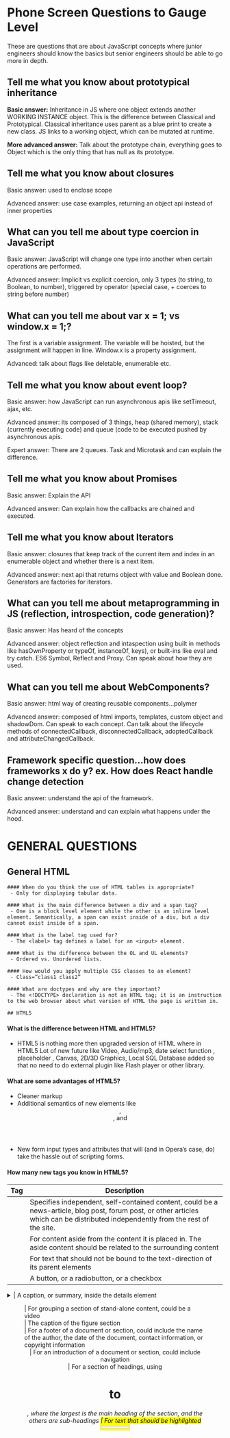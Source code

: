 # Phone Screen Questions to Gauge Level

These are questions that are about JavaScript concepts where junior engineers should know the basics but senior engineers should be able to go more in depth.

## Tell me what you know about prototypical inheritance

**Basic answer:** Inheritance in JS where one object extends another WORKING INSTANCE object. This is the difference between Classical and Prototypical. Classical inheritance uses parent as a blue print to create a new class. JS links to a working object, which can be mutated at runtime. 

**More advanced answer:** Talk about the prototype chain, everything goes to Object which is the only thing that has null as its prototype.

## Tell me what you know about closures

Basic answer: used to enclose scope

Advanced answer: use case examples, returning an object api instead of inner properties

## What can you tell me about type coercion in JavaScript
Basic answer: JavaScript will change one type into another when certain operations are performed.

Advanced answer: Implicit vs explicit coercion, only 3 types (to string, to Boolean, to number), triggered by operator (special case, + coerces to string before number)

## What can you tell me about var x = 1; vs window.x = 1;?
The first is a variable assignment. The variable will be hoisted, but the assignment will happen in line. Window.x is a property assignment.

Advanced: talk about flags like deletable, enumerable etc.

## Tell me what you know about event loop?

Basic answer: how JavaScript can run asynchronous apis like setTimeout, ajax, etc.

Advanced answer: its composed of 3 things, heap (shared memory), stack (currently executing code) and queue (code to be executed pushed by asynchronous apis.

Expert answer: There are 2 queues. Task and Microtask and can explain the difference.

## Tell me what you know about Promises

Basic answer: Explain the API

Advanced answer: Can explain how the callbacks are chained and executed.

## Tell me what you know about Iterators

Basic answer: closures that keep track of the current item and index in an enumerable object and whether there is a next item. 

Advanced answer: next api that returns object with value and Boolean done. Generators are factories for iterators.

## What can you tell me about metaprogramming in JS (reflection, introspection, code generation)?

Basic answer: Has heard of the concepts

Advanced answer: object reflection and intaspection using built in methods like hasOwnProperty or typeOf, instanceOf, keys), or built-ins like eval and try catch. ES6 Symbol, Reflect and Proxy. Can speak about how they are used.

## What can you tell me about WebComponents?

Basic answer: html way of creating reusable components…polymer

Advanced answer: composed of html imports, templates, custom object and shadowDom. Can speak to each concept. Can talk about the lifecycle methods of connectedCallback, disconnectedCallback, adoptedCallback and attributeChangedCallback.

## Framework specific question…how does frameworks x do y? ex. How does React handle change detection

Basic answer: understand the api of the framework.

Advanced answer: understand and can explain what happens under the hood.

# GENERAL QUESTIONS

## General HTML
~~~~~~~~~~~~~~~~~~~~~~~~~~~~~~~~~~~~~~~
#### When do you think the use of HTML tables is appropriate?
 - Only for displaying tabular data.

#### What is the main difference between a div and a span tag?
 - One is a block level element while the other is an inline level element. Semantically, a span can exist inside of a div, but a div cannot exist inside of a span.

#### What is the label tag used for?
 - The <label> tag defines a label for an <input> element.

#### What is the difference between the OL and UL elements?
 - Ordered vs. Unordered lists.

#### How would you apply multiple CSS classes to an element?
 - Class=”class1 class2”

#### What are doctypes and why are they important?
 - The <!DOCTYPE> declaration is not an HTML tag; it is an instruction to the web browser about what version of HTML the page is written in.

## HTML5 
~~~~~~~~~~~~~~~~~~~~~~~~~~~~~~~~~~~~~~~
#### What is the difference between HTML and HTML5?
 - HTML5 is nothing more then upgraded version of HTML where in HTML5 Lot of new future like Video, Audio/mp3, date select function , placeholder , Canvas, 2D/3D Graphics, Local SQL Database added so that no need to do external plugin like Flash player or other library.

#### What are some advantages of HTML5?
 - Cleaner markup
 - Additional semantics of new elements like <header>, <nav>, and <time>
 - New form input types and attributes that will (and in Opera’s case, do) take the hassle out of scripting forms.

#### How many new tags you know in HTML5?
| Tag	| Description |
| --- | --- |
<article>	| Specifies independent, self-contained content, could be a news-article, blog post, forum post, or other articles which can be distributed independently from the rest of the site.
<aside>	| For content aside from the content it is placed in. The aside content should be related to the surrounding content
<bdi>	| For text that should not be bound to the text-direction of its parent elements
<command>	| A button, or a radiobutton, or a checkbox
<details>	For describing details about a document, or parts of a document
<summary>	| A caption, or summary, inside the details element
<figure>	| For grouping a section of
stand-alone content, could be a video
<figcaption>	| The caption of the figure section
<footer>	| For a footer of a document or section, could include the name of the author, the date of the document, contact information, or copyright information
<header>	| For an introduction of a document or section, could include navigation
<hgroup>	| For a section of headings, using <h1> to <h6>, where the largest is the main
heading of the section, and the others are sub-headings
<mark>	| For text that should be highlighted
<meter>	| For a measurement, used only if the maximum and minimum values are known
<nav>	| For a section of navigation
<progress>	| The state of a work in progress
<ruby>	| For ruby annotation (Chinese notes or characters)
<rt>	| For explanation of the ruby annotation
<rp>	| What to show browsers that do not support the ruby element
<section>	| For a section in a document. Such as chapters, headers, footers, or any other sections of the document
<time>	| For defining a time or a date, or both
<wbr>	| Word break. For defining a line-break opportunity.
<audio>	| For multimedia content, sounds, music or other audio streams
<video>	| For video content, such as a movie clip or other video streams
<source>	| For media resources for media elements, defined inside video or audio elements
<embed>	| For embedded content, such as a plug-in
<track>	| For text tracks used in mediaplayers
<tel>	| The input is of type telephone number
<search>	| The input field is a search field
<url>	| a URL
<email>	| One or more email addresses
<datetime>	| A date and/or time
<date>	| A date
<month>	| A month
<week>	| A week
<time>	| The input value is of type time
<datetime-local>	| A local date/time
<number>	| A number
<range>	| A number in a given range
<color>	| A hexadecimal color, like #82345c
<placeholder>	| Specifies a short hint that describes the expected value of an input field

#### What are the different types of storage in HTML5?
 - LocalStorage – Before HTML5 LocalStores was done with cookies. Cookies are not very good for large amounts of data, because they are passed on by every request to the server, so it was very slow and in-effective.
 - In HTML5, the data is NOT passed on by every server request, but used ONLY when asked for. It is possible to store large amounts of data without affecting the website’s performance.and The data is stored in different areas for different websites, and a website can only access data stored by itself.
 - And for creating localstores just need to call localStorage object like below we are storing name and address
SessionStorage – The sessionStorage object stores the data for one session. The data is deleted when the user closes the browser window. 

#### What is the difference between HTMl5 Application cache and regular HTML browser cache?
 - The new HTML5 specification allows browsers to prefetch some or all of a website assets such as HTML files, images, CSS, JavaScript, and so on, while the client is connected. It is not necessary for the user to have accessed this content previously, for fetching this content. In other words, application cache can prefetch pages that have not been visited at all and are thereby unavailable in the regular browser cache. Prefetching files can speed up the site’s performance, though you are of course using bandwidth to download those files initially.

#### What does the sandbox attribute do on an iframe element?
Sandbox attribute enables extra restrictions on the content that can appear in the inline frame. The value of the attribute can either be an empty string (all the restrictions are applied), or a space-separated list of tokens that lift particular restrictions.

### Web Components
~~~~~~~~~~~~~~~~~~~~~~~~~~~~~~~~~~~~~~~
What are Web Components and why would we use them?
Web Components is a suite of different technologies allowing you to create reusable custom elements — with their functionality encapsulated away from the rest of your code — and utilize them in your web apps. 

#### What are the different technologies that make up Web Components?
Custom Elements, HTML Templates, Shadow DOM, HTML Imports

#### What are the lifecycle methods of a Custom Element?
**connectedCallback**: Invoked each time the custom element is appended into a document-connected element. This will happen each time the node is moved, and may happen before the element's contents have been fully parsed.
**disconnectedCallback**: Invoked each time the custom element is disconnected from the document's DOM.
**adoptedCallback**: Invoked each time the custom element is moved to a new document.
attributeChangedCallback: Invoked each time one of the custom element's attributes is added, removed, or changed.

#### What is the Shadow DOM?
Shadow DOM is the ability for a browser to maintain a subtree of dom nodes in a separate from the main dom tree allowing encapsulation and sandboxing of the code.


CSS
~~~~~~~~~~~~~~~~~~~~~~~~~~~~~~~~~~~~~~~
#### Can you tell me three ways you could include CSS in your document? 
link tag, style tag, style attribute, @import

#### Given a block level element with a fixed (and known) width, how would you center it horizontally on the page?
Set width, margin auto.

#### What are the main differences between absolute and relative positioning?
With absolute position, the element is positioned relative to its first positioned (not static) ancestor element where the relatively positioned element is positioned relative to its normal position in the dom stack.

#### Can you explain margin collapsing?
When the vertical margins of two elements are touching, only the margin of the element with the largest margin value will be honored, while the margin of the element with the smaller margin value will be collapsed to zero.

#### What is CSS specificity and why is it important? How is specificity calculated?
Specificity is a type of weighting that has a bearing on how your cascading style sheet (CSS) rules are displayed.
1000 for style attribute, add 100 for each ID, add 10 for each attribute, class or pseudo-class, add 1 for each element name or pseudo-element.

#### Why should the !important CSS declaration be avoided? How can it generally be avoided?
!important overrides css specificity and can only be overridden by another !important tag further in the code.  It can be avoided by writing clean and concise css code.

#### What is the difference between display:none and visibility:hidden?
Visibility just makes the content invisible while retaining all space, while display none will collapse the space where the element should be rendered.

#### Which one of the above can only be accessible via JS? (Trick question)
Both are still accessible.

#### What does position:fixed do?
The element is positioned relative to the browser window.

#### Have you used CSS sprites? Can you explain the concept?
Combining images into a single image and using dom elements and background position to display them.

#### What is the difference between CSS and CSS3 ?
CSS3 is upgreaded version of CSS with new future like Selectors,Box Model, Backgrounds and Borders, Text Effects,2D/3D Transformations, Animations, Multiple Column Layout,User Interface etc

#### What new futures added in CSS3 for Borders and how Browser Support it?
border-radius, box-shadow, border-image
All modern browsers support it, with the exception of IE which only supports 9 and higher. Some browsers may require a prefix. (-moz, -o, etc)

#### What is Responsive Web Design?
Responsive web design is an approach to web design in which a site is crafted to provide an optimal viewing experience—easy reading and navigation with a minimum of resizing, panning, and scrolling—across a wide range of devices (from desktop computer monitors to mobile phones).

#### What are CSS Transitions and what are the properties you can specify when invoking a transition?
CSS3 transitions are effects that let an element gradually change from one style to another. transition-property, transition-duration, transition-timing-function and transition-delay.

#### What are CSS Media Queries?
In CSS, web developers can define a media typesuch as screen or print, and specify the look of the content by specifying conditions such as width, height, or orientation. A media query combines a media type and a condition to specify how web content will appear on a particular receiving device.

#### Name as many Media Query features as you can.
Width, height, device-width, device-height, orientation, aspect-ratio, device-aspect-ratio, color, color-index, monochrome, resolution, scan, grid.

#### What does display: flex do?
Defines a block level flexbox container that enables flex context for all its direct children.

#### What does justify-content do and what are some possible values?
This defines the alignment and spacing along the main axis (column or row, set by flex-direction). Possible values are flex-start, flex-end, center, space-between, space-around and space-evenly. 

#### What is the difference between space-between, space-around and space-evenly values of justify-content?
space-between aligns items at left and right edges, then evenly divides the space between the remaining items.
space-around spaces each item to have the same spacing around each side of each element.
space-evenly divides all empty space evenly along an axis.

#### What are Feature Queries?
CSS feature that defines the @supports rule, which allow us to wrap CSS in a conditional block that will only be applied if the current user agent supports a particular CSS property-value pair.

#### What is the difference between grid (display:grid) and flexbox (display:flex) layouts?
Grid is meant for page layouts, flex is for general dynamic content placement. Grid is 2 dimensional vs flex is one dimensional (height or width). Grid is layout first, setting containers and making content adapt, flex is content first where the layout adapts.

###JavaScript
~~~~~~~~~~~~~~~~~~~~~~~~~~~~~~~~~~~~~~~

#### What are the benefits of using js frameworks?
Syntax sugar, cross browser support, rapid development….

#### How can you include Javascript in a page?
<script>, <script src=””>,inline 

#### What is JSON?
JavaScript Object Notation is a lightweight data-interchange format.

#### What involvement have you had with Ajax? Can you explain the underlying mechanism?
------
#### How would you create your own JavaScript class?
Use a function, new keyword, prototype - This is probably one of the most common ways. You define a normal JavaScript function and then create an object by using the new keyword.
```javascript
  function Apple (type) {
    this.type = type;
    this.color = "red";
    this.getInfo = function() {
        return this.color + ' ' + this.type + ' apple';
    };

}
Apple.prototype.toString = function() {
    return 'color: ' + this.color + ' | type: ' + this.type;
};

var apple = new Apple('macintosh');
apple.color = "reddish";
alert(apple.getInfo());
alert(apple.toString());
```

Object literals - Literals are shorter way to define objects and arrays in JavaScript. In this case you don't need to (and cannot) create an instance of the class, it already exists. So you simply start using this instance.
```javascript
  var apple = {
    type: "macintosh",
    color: "red",
    getInfo: function () {
        return this.color + ' ' + this.type + ' apple';
    },
    toString: function () {
        return 'color: ' + this.color + ' | type: ' + this.type;
    }
}
apple.color = "reddish";
alert(apple.getInfo());
```

Singleton - You can use a function to define a singleton object.
```javascript
  var apple = new function() {
    this.type = "macintosh";
    this.color = "red";
    this.getInfo = function () {
        return this.color + ' ' + this.type + ' apple';
    };
}
apple.color = "reddish";
alert(apple.getInfo());
```

ES6 Class
```javascript
  class apple {
  constructor(type, color) {
    this.type = type;
    this.color = color;
  }

  getInfo = () => this.color + ' ' + this.type + ' apple';
const macintoshApple = new Apple(‘macintosh’, ‘red’);
```
  
#### How would you extend a javascript class?
The prototype property or extends property in es6.

#### What is the difference between class and prototypical inheritance?
Class Inheritance, class is like a blueprint — a description of the object to be created. Classes inherit from classes and create subclass relationships: hierarchical class taxonomies. Prototypal Inheritance a prototype is a working object instance. Objects inherit directly from other objects.

#### How would change the scope of a function (i.e. how would you change what the keyword ‘this’ is referring to within it)?
Bind, call, apply, that.

#### What is an anonymous function?
Anonymous functions are functions that are dynamically declared at runtime. They’re called anonymous functions because they aren’t given a name in the same way as normal functions.

#### How can you make a link open in a new window using javascript?
Window.open

#### What is the difference between setTimeout and setInterval?
One delays the execution of a function, while the other executes a function continuously in an interval.

#### How can a timeout or interval be cancelled?
clearInterval()

#### What is a closure, and why would you use one?
A closure, in JavaScript, can simply be described as a retained scope;  The benefit of a closure is in the fact that it retains the scope (the “scope chain”) of the outer (or “parent”) execution context. Can be used to solve looping with functions, 

#### How do you stop an event from bubbling further up the DOM?
event.stopPropagation()

#### How do you prevent a browser from following a link when clicked on?
event.preventDefault ()

#### How do you add new elements to the DOM?
createElement, appendChild

#### What do Array.push and Array.pop do?
The push() method adds new items to the end of an array, and returns the new length.
The pop() method removes the last element of an array, and returns that element.

#### What is 'eval' used for? Why should it be avoided?
1) It requires a compile and is therefore slow
2) What if a malicious script found its way into the eval argument?
3) It looks ugly
4) It inherits the execution context and this binding of the scope in which its invoked

#### What is the event loop and how does it work?
Javascript is single threaded and the event loop is not part of the language spec itself, instead it is part of browser/nodejs architecture built around javascript that allow asynchronous events to execute in context of a single threaded language. This concurrency architecture is based on 4 things, a stack, queue, heap and the event loop. Currently running code is held on the call stack. As functions call other functions the call stack grows, and as they return, the call stack pops. Any events, or asynchronous calls (like setTimeout) are not added to the stack, instead being added to a message queue, waiting to be processed. Objects that are created during execution of a call stack are stored in the heap. The even loop runs constantly checking whether or not the stack is empty. When it is, it pulls the next item from the queue and executes it on the stack. The event loop concept is what allows javascript to be used in a asynchronous environment.

#### What does setTimeout(someFunction, 0) do and when would you use it?
It executes the someFunction in the “next” tick of the event loop. Its useful if you want to execute a particular function after the current call stack has completely returned, and the browser has executed other tasks, like re-rendering. For example, if you want to execute a I/O heavy function, but not block other updates to the browser, or when you make a css change and need to read the new calculated position in the browser. The change can be inlined, but the read should be setTimeout 0ed to allow the browser to apply the change in the dom.

#### What is a template literal?
Template literals are the string with embedded code and variables inside. Template literal allows concatenation and interpolation in much more comprehensive and clear in comparison with prior versions of ECMAScript.

#### What is Spread Operator and where can they be used?
ES6 operator that spreads arrays and iterative key value pairs of objects. Spread operator can be used to spread the contents of an array or object into individual assignments, for example when inserting into an array ([1,2, ...someArray, 5]), object (state = {...state, foo: ‘bar’}), destructuring assignment for rest ([a, ...b] = someArray), or spreading as function attributes (hello(...world))

#### What is destructuring assignment?
Destructuring assignment is a new feature that allows us to map properties from a source object or array into a new object or set of variables declaratively instead of imparatively. Example: [a, b] = [1, 2]

#### What mechanism do you use to communicate across an iframe?
The **window.postMessage()** method safely enables cross-origin communication between Window objects; e.g., between a page and a pop-up that it spawned, or between a page and an iframe embedded within it.

## Interview Challenges

### Elevator problem
Think about how an elevator works in real life. There is a panel outside with 2 buttons (generally), and there are a bunch of numbered buttons on the inside of an elevator. Take some time and think about how an elevator works. When does it move, when does it stop. Then implement a class that mimics this behavior. To get you started, I will give you a few method signatures:

```javascript
const el = new Elevator(...); // define what attributes would you take in the constructor
el.call(1, 'up'); // call takes 2 params, a floor where it was called from and the desired direction the user wants to travel;
el.goTo(5); // goTo takes in a single desired floor number.
```

For the start, don't worry about how the elevator moves, or doors open in the physical world. Just assume that enough time is passing between state changes (floor changes) that new call and goTo events can occur. Implement any additional methods you need.

#### Answer
___________
We are looking for a few things here: 
1. Can the candidate break down the real life object and represent it in code
2. Can the candidate correctly store and read state asynchronously (no while loops)
3. Can the candidate correctly identify and code the algorithm for the elevator
The constructor should set the physical limitations of the elevator ( number of floors ). The class should also keep track of the floors it needs to go to, the current floor it's on and the current direction of travel. The direction attribute of call() is a big hint that there are multiple directions that the elevator needs to keep track of. There is the direction from current position to next floor in the queue, the direction towards the call and the desired direction. The algorithm for the elevator is such that it once it is going a certain direction it should not change direction until it has passed all the desired floors in that said direction. New floors can be added to the stack, but only if they are ahead of the current position and are desired to move in the same direction. This means that the elevator needs to keep track of 3 stacks. Current Direction, Opposite Direction, Current DIrection of Floors Passed. 

Example implementation:
```javascript
class Elevator {
 constructor(numOfFloors) {
   this.numOfFloors = numOfFloors;
   this.currentFloor = 1;
   this.currentDirection = 'up';
   this.currentDir = [];
   this.nextDir = [];
   this.finalDir = [];
   this.move();
 }

 move = () => {
   if (this.currentDir.length === 0) {
     this.currentDir = this.nextDir;
     this.nextDir = this.finalDir;
     this.finalDir = [];
     this.currentDir = this.currentDir === 'up' ? 'down' : 'up';
     this.move(); // call itself again
   } else {
     if (this.currentDir === 'up' && this.currentFloor < this.numOfFloors)
       this.currentFloor++;
     else if (this.currentDir === 'down' && this.currentFloor > this.numOfFloors)
       this.currentFloor--;
     if (this.currentDir.includes(this.currentFloor)) {
       this.currentDir.shift();
       setTimeout(this.move, 20000); // account for stopping on the floor and elevator move time
     } else {
       setTimeout(this.move, 10000); // account for elevator move time
     }
   }
 }

 call = (floor, dir) => {
   if (floor < 1 || floor > this.numOfFloors) throw new Error("invalid floor");
   if (dir === this.currentDirection) {
     let floorDiff = this.getFloorDiff(floor);
     if (floorDiff > 0) {
       // You're going in the same direction and the elevator has not missed you
       this.currentDir = this.addTo(this.currentDir, floor, dir);
     } else {
       // You're going in the same direction but the elevator has missed you and now you have to wait until the oposite queue is empty too.
       this.finalDir = this.addTo(this.currentDir, floor, dir);
     }
   } else {
     // You're going in the opposite direction, so you're in the next queue.
     this.nextDir = this.addTo(this.nextDir, floor, dir);
   }
 }

 static goTo = (floor, dir) => {
   if (floor < 1 || floor > this.numOfFloors) throw new Error("invalid floor");
   let floorDiff = this.getFloorDiff(floor);
   if (floorDiff > 0) {
     // You're going in the same direction
     this.currentDir = this.addTo(this.currentDir, floor, dir);
   } else {
     // You're going in the opposite direction, so you're in the next queue.
     this.nextDir = this.addTo(this.nextDir, floor, dir);
   }
 }

 getFloorDiff = (floor) => {
   if (this.currentDir === 'up') {
     return floor - this.currentFloor;
   }
   return this.currentFloor - floor;
 }

 addTo = (floors, floor, dir) => {
   floors.push(floor);
   let unique_floors = floors.filter(function (elem, index, self) {
     return index == self.indexOf(elem);
   });
   unique_floors.sort();
   if (dir === 'down')
     unique_floors.reverse();
   return unique_floors;
 }

}
```

Followup questions can be asked about how would you deal with multiple elevators (var el = new ElevatorBank(10, 3)), or how to optimize the algorithm for shortest traveled distance instead of current direction fifo. 

### Vending Machine problem

Imagine how a vending machine works. You put money in, you punch in a code, an item is dispensed. I want you to model a vending machine as a class. To get you started, I will give you a few method signatures:

```javascript
let vm = new VendingMachine(...);
vm.addMoney(1);
vm.buyItem('A3'); // console.logs ‘VENDING ITEM COKE, CHANGE .25’
```

Don't worry about how an item is physically dispensed. We can just console.log a statement and thats fine.

#### Answer
__________________
We’re looking for a few things here:
1.	Can the candidate break down a real life object and represent it in code.
2.	Can the candidate store the items in a memory efficiently.
3.	Can the candidate efficiently map between codes and locations.
The constructor should take in the physical dimensions of the machine (row, col, maxItems). The inventory can then be tracked as a 2 dimensional array, 1 dimensional array or dictionary. The first two work, however every time a selection is made, we have to convert a character code to row/column or index. We can optimize this by precalculating all slots codes ahead of time and storing them in a dictionary. Each item, should have a label, cost and amount of items. When a selection is made, first we have to do the item lookup, then check if the item exists and we have put enough money in. If so we vend the item, return change and update the machines state.

**Example Solution**:
```javascript
class VendingMachine {
 constructor(rows, cols, maxItems) {
   this.rows = rows;
   this.cols = cols;
   this.maxItems = maxItems;
   this.cash = 0;
   this.slots = this.generateSlots(rows, cols);
 }

 generateSlots = (rows, cols) => {
   let slots = {};
   Array(rows).fill(0).forEach((el, rowNum) => {
     let chr = this.getCharCodeFromInt(rowNum);
     Array(cols).fill(0).forEach((el, colNum) => {
       slots[`${chr}${colNum + 1}`] =  new VendingMachineItem('empty', 0, 0);
     });
   });
   return slots;
 }

 //A-Z, AA-ZZ, AAA-ZZZ...
 getCharCodeFromInt = (int) => {
   let repeatNum = Math.floor(int/26) + 1;
   let char = String.fromCharCode(65 + int%26);
   return char.repeat(repeatNum);
 }

 stockItem = (slot, label, cost, stock) => {
   if (!this.slots[slot])
     throw new Error('Invalid Slot');
   else if (stock > this.maxItems)
     throw new Error('Too many items');
   else
     this.slots[slot] = new VendingMachineItem(label, cost, stock);
 }

 addStock(slot, stock) {
   if (!this.slots[slot])
     throw new Error('Invalid Slot');
   else if (this.slots[slot].stock + stock > this.maxItems)
     throw new Error('Too many items');
   else
     this.slots[slot].addStock(stock);
 }

 addMoney(cash) {
   this.cash += cash;
 }

 buyItem(slot) {
   const item = this.slots[slot];
   if (!item)
     throw new Error('Invalid Slot');
   else if (item.stock === 0)
     throw new Error('Sold Out');
   else if (item.cost > this.cash)
     throw new Error('Not enough cash');
   else {
     item.vendItem();
     const change = this.cash - item.cost;
     console.log(`Change: ${change}`);
     this.cash = 0;
   }
 }
}

class VendingMachineItem {
 constructor(label, cost, stock) {
   this.label = label;
   this.cost = cost;
   this.stock = stock;
 }
 get label() { return this.label; }
 get cost() { return this.cost; }
 get stock() { return this.stock; }
 addStock = numberOfItems => {
   this.stock += numberOfItems;
 }
 vendItem = () => { this.stock--; console.log(`Vending item ${this.label}`); }
}
```

Follow up questions can be: what happens if you have one large item that takes 2 spaces to store? What methods would you add to manage the inventory? How would you deal with giving change if the machine is limited by the amount of coins? What if we have different items in the same slot?
